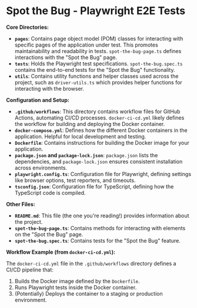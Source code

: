 # Spot the Bug - Playwright E2E Tests

**Core Directories:**

* **`pages`**: Contains page object model (POM) classes for interacting with specific pages of the application under test. This promotes maintainability and readability in tests. `spot-the-bug-page.ts` defines interactions with the "Spot the Bug" page.
* **`tests`**: Holds the Playwright test specifications. `spot-the-bug.spec.ts` contains the end-to-end tests for the "Spot the Bug" functionality.
* **`utils`**: Contains utility functions and helper classes used across the project, such as `driver-utils.ts` which provides helper functions for interacting with the browser.

**Configuration and Setup:**

* **`.github/workflows`**: This directory contains workflow files for GitHub Actions, automating CI/CD processes. `docker-ci-cd.yml` likely defines the workflow for building and deploying the Docker container.
* **`docker-compose.yml`**: Defines how the different Docker containers in the application. Helpful for local development and testing.
* **`Dockerfile`**: Contains instructions for building the Docker image for your application.
* **`package.json` and `package-lock.json`**: `package.json` lists the dependencies, and `package-lock.json` ensures consistent installation across environments.
* **`playwright.config.ts`**: Configuration file for Playwright, defining settings like browser options, test reporters, and timeouts.
* **`tsconfig.json`**: Configuration file for TypeScript, defining how the TypeScript code is compiled.

**Other Files:**

* **`README.md`**: This file (the one you're reading!) provides information about the project.
* **`spot-the-bug-page.ts`**: Contains methods for interacting with elements on the "Spot the Bug" page.
* **`spot-the-bug.spec.ts`**: Contains tests for the "Spot the Bug" feature.


**Workflow Example (from `docker-ci-cd.yml`):**

The `docker-ci-cd.yml` file in the `.github/workflows` directory defines a CI/CD pipeline that:
 1. Builds the Docker image defined by the `Dockerfile`.
 2. Runs Playwright tests inside the Docker container.
 3. (Potentially) Deploys the container to a staging or production environment.
